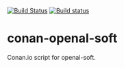 [![Build Status](https://travis-ci.org/sixten-hilborn/conan-openal-soft.svg?branch=master)](https://travis-ci.org/sixten-hilborn/conan-openal-soft)
[![Build status](https://ci.appveyor.com/api/projects/status/480j79djp188n6rp?svg=true)](https://ci.appveyor.com/project/sixten-hilborn/conan-openal-soft)

# conan-openal-soft
Conan.io script for openal-soft.
